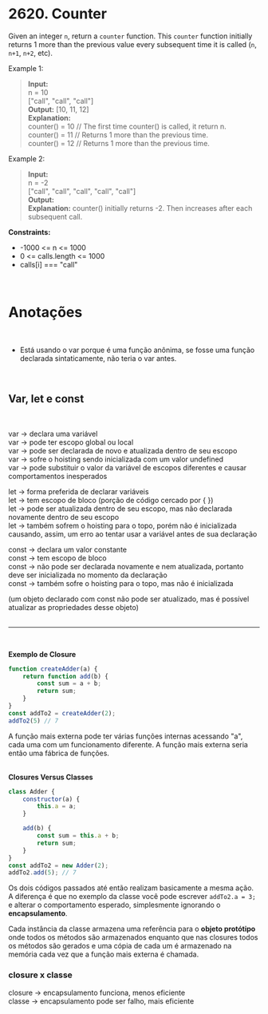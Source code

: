# 2620. Counter

Given an integer `n`, return a `counter` function. This `counter` function initially returns 1 more than the previous value every subsequent time it is called (`n`, `n+1`, `n+2`, etc).

Example 1:

> **Input:**  
> n = 10  
> ["call", "call", "call"]  
> **Output:** [10, 11, 12]  
> **Explanation:**  
> counter() = 10 // The first time counter() is called, it return n.  
> counter() = 11 // Returns 1 more than the previous time.  
> counter() = 12 // Returns 1 more than the previous time.  

Example 2:

> **Input:**  
> n = -2  
> ["call", "call", "call", "call", "call"]  
> **Output:**  
> **Explanation:** counter() initially returns -2. Then increases after each subsequent call.  

**Constraints:**

- -1000 <= n <= 1000
- 0 <= calls.length <= 1000
- calls[i] === "call"  
<br>  

# Anotações  
<br>

- Está usando o var porque é uma função anônima, se fosse uma função declarada sintaticamente, não teria o var antes.  
<br>

## **Var, let e const**
<br>

var -> declara uma variável  
var -> pode ter escopo global ou local  
var -> pode ser declarada de novo e atualizada dentro de seu escopo  
var -> sofre o hoisting sendo inicializada com um valor undefined  
var -> pode substituir o valor da variável de escopos diferentes e causar comportamentos inesperados 

let -> forma preferida de declarar variáveis  
let -> tem escopo de bloco (porção de código cercado por { })  
let -> pode ser atualizada dentro de seu escopo, mas não declarada novamente dentro de seu escopo  
let -> também sofrem o hoisting para o topo, porém não é inicializada causando, assim, um erro ao tentar usar a variável antes de sua declaração  

const -> declara um valor constante  
const -> tem escopo de bloco  
const -> não pode ser declarada novamente e nem atualizada, portanto deve ser inicializada no momento da declaração  
const -> também sofre o hoisting para o topo, mas não é inicializada  

(um objeto declarado com const não pode ser atualizado, mas é possível atualizar as propriedades desse objeto)  
<br>

---  
<br>

**Exemplo de Closure**

```js
function createAdder(a) {
    return function add(b) {
        const sum = a + b;
        return sum;
    }
}
const addTo2 = createAdder(2);
addTo2(5) // 7
```

A função mais externa pode ter várias funções internas acessando "a", cada uma com um funcionamento diferente. A função mais externa seria então uma fábrica de funções.  
<br>  

**Closures Versus Classes**

```js
class Adder {
    constructor(a) {
        this.a = a;
    }

    add(b) {
        const sum = this.a + b;
        return sum;
    }
}
const addTo2 = new Adder(2);
addTo2.add(5); // 7
```

Os dois códigos passados até então realizam basicamente a mesma ação. A diferença é que no exemplo da classe você pode escrever `addTo2.a = 3;` e alterar o comportamento esperado, simplesmente ignorando o **encapsulamento**.  

Cada instância da classe armazena uma referência para o **objeto protótipo** onde todos os métodos são armazenados enquanto que nas closures todos os métodos são gerados e uma cópia de cada um é armazenado na memória cada vez que a função mais externa é chamada.  

### closure x classe

closure -> encapsulamento funciona, menos eficiente  
classe -> encapsulamento pode ser falho, mais eficiente

